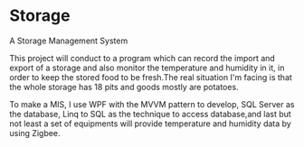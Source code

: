 Storage
=======

A Storage Management System


This project will conduct to a program which can record the import and export of a storage
and also monitor the temperature and humidity in it, in order to keep the stored food to be 
fresh.The real situation I'm facing is that the whole storage has 18 pits and goods mostly 
are potatoes.

To make a MIS, I use WPF with the MVVM pattern to develop, SQL Server as the database, Linq
to SQL as the technique to access database,and last but not least a set of equipments will 
provide temperature and humidity data by using Zigbee.

